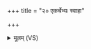 +++
title = "२० एकर्चेभ्यः स्वाहा"

+++
<details><summary>मूलम् (VS)</summary>

ए॑क॒र्चेभ्यः॒ स्वाहा॑ ॥
</details>